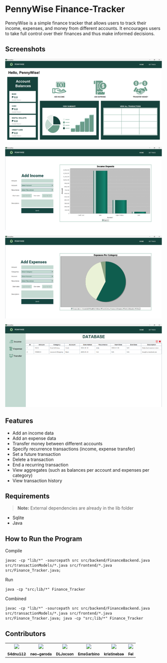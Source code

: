 # PennyWise Finance-Tracker

PennyWise is a simple finance tracker that allows users to track their income, expenses, and money from different accounts. It encourages users to take full control over their finances and thus make informed decisions.

## Screenshots

![Home_Panel](docs/HomePanel.png)

![AddIncome_Panel](docs/AddIncomePanel.png)

![AddExpense_Panel](docs/AddExpensePanel.png)

![Transaction_History](docs/TransactionsHistory.png)

## Features
- Add an income data
- Add an expense data
- Transfer money between different accounts
- Specify recurrence transactions (income, expense transfer)
- Set a future transaction
- Delete a transaction
- End a recurring transaction
- View aggregates (such as balances per account and expenses per category)
- View transaction history

## Requirements
> **Note:** External dependencies are already in the lib folder 
- Sqlite
- Java

## How to Run the Program
Compile
```
javac -cp "lib/*" -sourcepath src src/backend/FinanceBackend.java src/transactionModels/*.java src/frontend/*.java src/Finance_Tracker.java;
```

Run
```
java -cp "src;lib/*" Finance_Tracker
```

Combined
```
javac -cp "lib/*" -sourcepath src src/backend/FinanceBackend.java src/transactionModels/*.java src/frontend/*.java src/Finance_Tracker.java; java -cp "src;lib/*" Finance_Tracker
```

## Contributors
<table>
<tr>
    <td align="center">
        <a href="https://github.com/S4dnu112">
            <img src="https://github.com/S4dnu112.png" width="100px;"/>
            <br />
            <sub><b>S4dnu112</b></sub>
        </a>
    </td>
    <td align="center">
      <a href="https://github.com/neo-geroda">
          <img src="https://github.com/neo-geroda.png" width="100px;"/>
          <br />
          <sub><b>neo-geroda</b></sub>
      </a>
    </td>
    <td align="center">
        <a href="https://github.com/DLJocson">
            <img src="https://github.com/DLJocson.png" width="100px;"/>
            <br />
            <sub><b>DLJocson</b></sub>
        </a>
    </td>
    <td align="center">
        <a href="https://github.com/EmsGarbino">
            <img src="https://github.com/EmsGarbino.png" width="100px;"/>
            <br />
            <sub><b>EmsGarbino</b></sub>
        </a>
    </td>
    <td align="center">
      <a href="https://github.com/kristinebae">
          <img src="https://github.com/kristinebae.png" width="100px;"/>
          <br />
          <sub><b>kristinebae</b></sub>
      </a>
    </td>
    <td align="center">
        <a href="https://github.com/Felicityjoy">
            <img src="https://github.com/Felicityjoy.png" width="100px;"/>
            <br />
            <sub><b>Fel</b></sub>
        </a>
    </td>
</tr>
</table>








